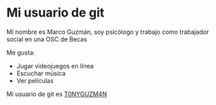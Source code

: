 # Mi usuario de git

Mi nombre es Marco Guzmán, soy psicólogo y trabajo como trabajador social en una OSC de Becas

Me gusta:
- Jugar videojuegos en línea
- Escuchar música
- Ver películas

Mi usuario de git es [T0NYGUZM4N](https://github.com/T0NYGUZM4N)